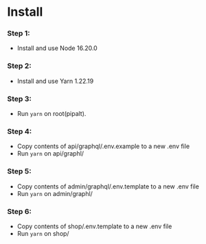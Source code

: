 # Install

### Step **1:**

- Install and use Node 16.20.0

### Step 2:

- Install and use Yarn 1.22.19

### Step 3:

- Run `yarn` on root(pipalt).

### Step 4:

- Copy contents of api/graphql/.env.example to a new .env file
- Run `yarn` on api/graphl/

### Step 5:

- Copy contents of admin/graphql/.env.template to a new .env file
- Run `yarn` on admin/graphl/

### Step 6:

- Copy contents of shop/.env.template to a new .env file
- Run `yarn` on shop/
